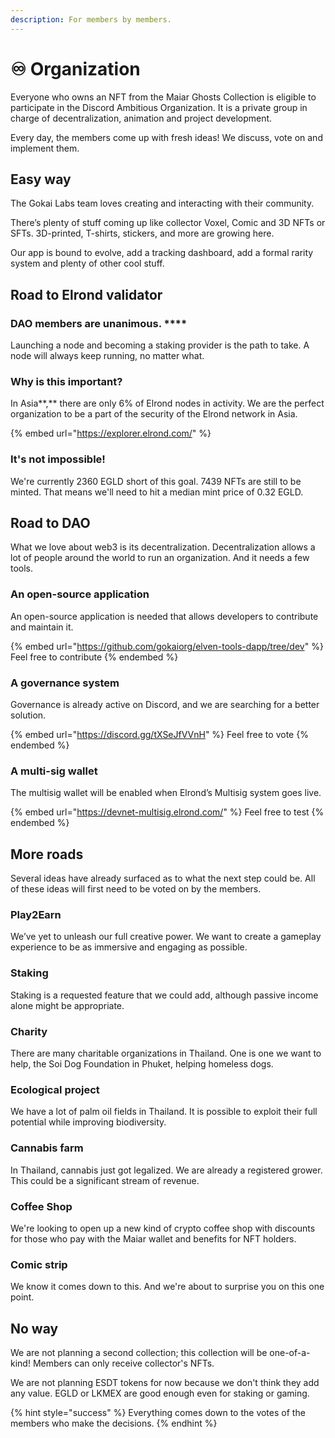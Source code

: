 ```yaml
---
description: For members by members.
---
```


# ♾ Organization

Everyone who owns an NFT from the Maiar Ghosts Collection is eligible to participate in the Discord Ambitious Organization. It is a private group in charge of decentralization, animation and project development.&#x20;

Every day, the members come up with fresh ideas! We discuss, vote on and implement them.

## Easy way

The Gokai Labs team loves creating and interacting with their community.

There’s plenty of stuff coming up like collector Voxel, Comic and 3D NFTs or SFTs. 3D-printed, T-shirts, stickers, and more are growing here.

Our app is bound to evolve, add a tracking dashboard, add a formal rarity system and plenty of other cool stuff.

## **Road to Elrond validator**

### DAO members are unanimous. ****&#x20;

Launching a node and becoming a staking provider is the path to take. A node will always keep running, no matter what.

### Why is this important?

In Asia**,** there are only 6% of Elrond nodes in activity. We are the perfect organization to be a part of the security of the Elrond network in Asia.

{% embed url="https://explorer.elrond.com/" %}

### It's not impossible!

We're currently 2360 EGLD short of this goal. 7439 NFTs are still to be minted. That means we'll need to hit a median mint price of 0.32 EGLD.

## **Road to DAO**

What we love about web3 is its decentralization. Decentralization allows a lot of people around the world to run an organization. And it needs a few tools.

### An open-source application

An open-source application is needed that allows developers to contribute and maintain it.

{% embed url="https://github.com/gokaiorg/elven-tools-dapp/tree/dev" %}
Feel free to contribute
{% endembed %}

### A governance system

Governance is already active on Discord, and we are searching for a better solution.

{% embed url="https://discord.gg/tXSeJfVVnH" %}
Feel free to vote
{% endembed %}

### A multi-sig wallet

The multisig wallet will be enabled when Elrond’s Multisig system goes live.

{% embed url="https://devnet-multisig.elrond.com/" %}
Feel free to test
{% endembed %}

## More roads&#x20;

Several ideas have already surfaced as to what the next step could be. All of these ideas will first need to be voted on by the members.

### Play2Earn

We’ve yet to unleash our full creative power. We want to create a gameplay experience to be as immersive and engaging as possible.

### Staking

Staking is a requested feature that we could add, although passive income alone might be appropriate.

### Charity&#x20;

There are many charitable organizations in Thailand. One is one we want to help, the Soi Dog Foundation in Phuket, helping homeless dogs.

### Ecological project

We have a lot of palm oil fields in Thailand. It is possible to exploit their full potential while improving biodiversity.

### Cannabis farm&#x20;

In Thailand, cannabis just got legalized. We are already a registered grower. This could be a significant stream of revenue.

### Coffee Shop

We're looking to open up a new kind of crypto coffee shop with discounts for those who pay with the Maiar wallet and benefits for NFT holders.

### Comic strip

We know it comes down to this. And we're about to surprise you on this one point.

## No way

We are not planning a second collection; this collection will be one-of-a-kind! Members can only receive collector's NFTs.

We are not planning ESDT tokens for now because we don't think they add any value. EGLD or LKMEX are good enough even for staking or gaming.



{% hint style="success" %}
Everything comes down to the votes of the members who make the decisions.
{% endhint %}
